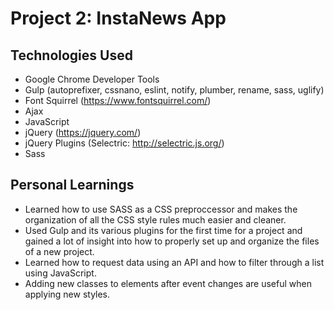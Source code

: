 # Project 2: InstaNews App

## Technologies Used
- Google Chrome Developer Tools
- Gulp (autoprefixer, cssnano, eslint, notify, plumber, rename, sass, uglify)
- Font Squirrel (https://www.fontsquirrel.com/)
- Ajax
- JavaScript
- jQuery (https://jquery.com/)
- jQuery Plugins (Selectric: http://selectric.js.org/)
- Sass



## Personal Learnings
- Learned how to use SASS as a CSS preproccessor and makes the organization of all the CSS style rules much easier and cleaner.
- Used Gulp and its various plugins for the first time for a project and gained a lot of insight into how to properly set up and organize the files of a new project.
- Learned how to request data using an API and how to filter through a list using JavaScript.
- Adding new classes to elements after event changes are useful when applying new styles.
